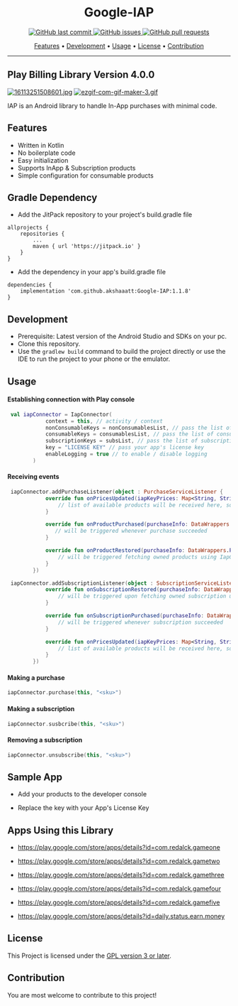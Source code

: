 <h1 align="center">Google-IAP</h1>

<p align="center">
    <a href="https://github.com/akshaaatt/Google-IAP/commits/master">
    <img src="https://img.shields.io/github/last-commit/akshaaatt/Google-IAP.svg?style=flat-square&logo=github&logoColor=white"
         alt="GitHub last commit">
    <a href="https://github.com/akshaaatt/Google-IAP/issues">
    <img src="https://img.shields.io/github/issues-raw/akshaaatt/Google-IAP.svg?style=flat-square&logo=github&logoColor=white"
         alt="GitHub issues">
    <a href="https://github.com/akshaaatt/Google-IAP/pulls">
    <img src="https://img.shields.io/github/issues-pr-raw/akshaaatt/Google-IAP.svg?style=flat-square&logo=github&logoColor=white"
         alt="GitHub pull requests">
</p>
      
<p align="center">
  <a href="#features">Features</a> •
  <a href="#development">Development</a> •
  <a href="#usage">Usage</a> •
  <a href="#license">License</a> •
  <a href="#contribution">Contribution</a>
</p>

---

## Play Billing Library Version 4.0.0


[![16113251508601.jpg](https://i.postimg.cc/2yjZh36s/16113251508601.jpg)](https://postimg.cc/hzwvqDVs)
[![ezgif-com-gif-maker-3.gif](https://i.postimg.cc/cH8xyLHG/ezgif-com-gif-maker-3.gif)](https://postimg.cc/Q9hGcs1f)

IAP is an Android library to handle In-App purchases with minimal code.

## Features

* Written in Kotlin
* No boilerplate code
* Easy initialization
* Supports InApp & Subscription products
* Simple configuration for consumable products

## Gradle Dependency

* Add the JitPack repository to your project's build.gradle file

```
allprojects {
    repositories {
        ...
        maven { url 'https://jitpack.io' }
    }
}
```

* Add the dependency in your app's build.gradle file

```
dependencies {
    implementation 'com.github.akshaaatt:Google-IAP:1.1.8'
}
```
        
## Development
	    
* Prerequisite: Latest version of the Android Studio and SDKs on your pc.
* Clone this repository.
* Use the `gradlew build` command to build the project directly or use the IDE to run the project to your phone or the emulator.

## Usage

#### Establishing connection with Play console

```kotlin
 val iapConnector = IapConnector(
            context = this, // activity / context
            nonConsumableKeys = nonConsumablesList, // pass the list of non-consumables
            consumableKeys = consumablesList, // pass the list of consumables
            subscriptionKeys = subsList, // pass the list of subscriptions
            key = "LICENSE KEY" // pass your app's license key
            enableLogging = true // to enable / disable logging
        )
```

#### Receiving events

```kotlin
 iapConnector.addPurchaseListener(object : PurchaseServiceListener {
            override fun onPricesUpdated(iapKeyPrices: Map<String, String>) {
                // list of available products will be received here, so you can update UI with prices if needed
            }

            override fun onProductPurchased(purchaseInfo: DataWrappers.PurchaseInfo) {
               // will be triggered whenever purchase succeeded
            }

            override fun onProductRestored(purchaseInfo: DataWrappers.PurchaseInfo) {
                // will be triggered fetching owned products using IapConnector
            }
        })

 iapConnector.addSubscriptionListener(object : SubscriptionServiceListener {
            override fun onSubscriptionRestored(purchaseInfo: DataWrappers.PurchaseInfo) {
                // will be triggered upon fetching owned subscription upon initialization
            }

            override fun onSubscriptionPurchased(purchaseInfo: DataWrappers.PurchaseInfo) {
                // will be triggered whenever subscription succeeded
            }

            override fun onPricesUpdated(iapKeyPrices: Map<String, String>) {
                // list of available products will be received here, so you can update UI with prices if needed
            }
        })

```

#### Making a purchase

```kotlin
iapConnector.purchase(this, "<sku>")
```

#### Making a subscription

```kotlin
iapConnector.susbcribe(this, "<sku>")
```

#### Removing a subscription

```kotlin
iapConnector.unsubscribe(this, "<sku>")
```

## Sample App

* Add your products to the developer console

* Replace the key with your App's License Key


## Apps Using this Library

* https://play.google.com/store/apps/details?id=com.redalck.gameone

* https://play.google.com/store/apps/details?id=com.redalck.gametwo

* https://play.google.com/store/apps/details?id=com.redalck.gamethree

* https://play.google.com/store/apps/details?id=com.redalck.gamefour

* https://play.google.com/store/apps/details?id=com.redalck.gamefive

* https://play.google.com/store/apps/details?id=daily.status.earn.money
	    
## License

This Project is licensed under the [GPL version 3 or later](https://www.gnu.org/licenses/gpl-3.0.html).

## Contribution

You are most welcome to contribute to this project!
